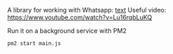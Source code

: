 A library for working with Whatsapp: [text](https://wwebjs.dev/)
Useful video: https://www.youtube.com/watch?v=Lu16rqbLuKQ


Run it on a background service with PM2
```bash
pm2 start main.js
```